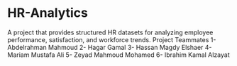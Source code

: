 # HR-Analytics
A project that provides structured HR datasets for analyzing employee performance, satisfaction, and workforce trends.
Project Teammates
1- Abdelrahman Mahmoud 
2- Hagar Gamal
3- Hassan Magdy Elshaer
4- Mariam Mustafa Ali
5- Zeyad Mahmoud Mohamed
6- Ibrahim Kamal Alzayat
